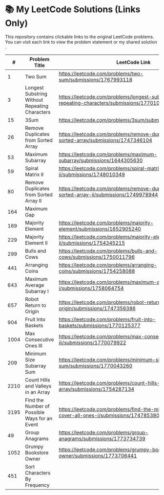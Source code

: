 # 📚 My LeetCode Solutions (Links Only)

This repository contains clickable links to the original LeetCode problems.  
You can visit each link to view the problem statement or my shared solution .

| #   | Problem Title | LeetCode Link |
|-----|--------------|--------------|
| 1   | Two Sum | https://leetcode.com/problems/two-sum/submissions/1767993118
| 3   | Longest Substring Without Repeating Characters | https://leetcode.com/problems/longest-substring-without-repeating-characters/submissions/1770104638
| 15  | 3Sum | https://leetcode.com/problems/3sum/submissions/1747908990
| 26  | Remove Duplicates from Sorted Array |https://leetcode.com/problems/remove-duplicates-from-sorted-array/submissions/1747346104
| 53  | Maximum Subarray | https://leetcode.com/problems/maximum-subarray/submissions/1644305630
| 59  | Spiral Matrix II | https://leetcode.com/problems/spiral-matrix-ii/submissions/1748010349
| 80  | Remove Duplicates from Sorted Array II | https://leetcode.com/problems/remove-duplicates-from-sorted-array-ii/submissions/1749978944
| 164 | Maximum Gap | 
| 169 | Majority Element |https://leetcode.com/problems/majority-element/submissions/1652905240
| 229 | Majority Element II | https://leetcode.com/problems/majority-element-ii/submissions/1754345215
| 299 | Bulls and Cows | https://leetcode.com/problems/bulls-and-cows/submissions/1750011796
| 441 | Arranging Coins | https://leetcode.com/problems/arranging-coins/submissions/1754258088
| 643 | Maximum Average Subarray I | https://leetcode.com/problems/maximum-average-subarray-i/submissions/1758064754
| 657 | Robot Return to Origin | https://leetcode.com/problems/robot-return-to-origin/submissions/1747356386
| 904 | Fruit Into Baskets | https://leetcode.com/problems/fruit-into-baskets/submissions/1770125377
| 1004| Max Consecutive Ones III | https://leetcode.com/problems/max-consecutive-ones-iii/submissions/1770079922
| 209 | Minimum Size Subarray Sum | https://leetcode.com/problems/minimum-size-subarray-sum/submissions/1770043260
| 2210| Count Hills and Valleys in an Array | https://leetcode.com/problems/count-hills-and-valleys-in-an-array/submissions/1754287134
| 3195| Find the Number of Possible Ways for an Event | https://leetcode.com/problems/find-the-minimum-area-to-cover-all-ones-i/submissions/1747853804
| 49  | Group Anagrams | https://leetcode.com/problems/group-anagrams/submissions/1773734739
| 1052| Grumpy Bookstore Owner | https://leetcode.com/problems/grumpy-bookstore-owner/submissions/1773706441
| 451 | Sort Characters By Frequency | 
